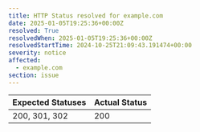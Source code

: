 ```yaml
---
title: HTTP Status resolved for example.com
date: 2025-01-05T19:25:36+00:00Z
resolved: True
resolvedWhen: 2025-01-05T19:25:36+00:00Z
resolvedStartTime: 2024-10-25T21:09:43.191474+00:00
severity: notice
affected:
  - example.com
section: issue
---
```


| Expected Statuses | Actual Status  |
|-------------------|----------------|
| 200, 301, 302 | 200 |
